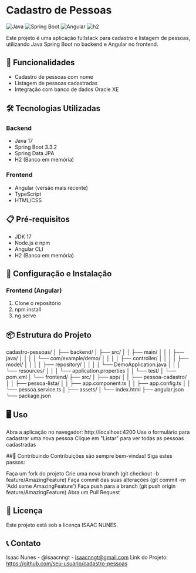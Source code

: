 # Cadastro de Pessoas

![Java](https://img.shields.io/badge/Java-17-orange)
![Spring Boot](https://img.shields.io/badge/Spring%20Boot-3.3.2-green)
![Angular](https://img.shields.io/badge/Angular-Latest-red)
![h2](https://img.shields.io/badge/H2-Database-blue) 

Este projeto é uma aplicação fullstack para cadastro e listagem de pessoas, utilizando Java Spring Boot no backend e Angular no frontend.

## 🚀 Funcionalidades

- Cadastro de pessoas com nome
- Listagem de pessoas cadastradas
- Integração com banco de dados Oracle XE

## 🛠️ Tecnologias Utilizadas

### Backend
- Java 17
- Spring Boot 3.3.2
- Spring Data JPA
- H2 (Banco em memória)

### Frontend
- Angular (versão mais recente)
- TypeScript
- HTML/CSS

## 📋 Pré-requisitos

- JDK 17
- Node.js e npm
- Angular CLI
- H2 (Banco em memória)

## 🔧 Configuração e Instalação

### Frontend (Angular)

1. Clone o repositório
2. npm install
3. ng serve

## 📦 Estrutura do Projeto
cadastro-pessoas/
│
├── backend/
│   ├── src/
│   │   ├── main/
│   │   │   ├── java/
│   │   │   │   └── com/example/demo/
│   │   │   │       ├── controller/
│   │   │   │       ├── model/
│   │   │   │       ├── repository/
│   │   │   │       └── DemoApplication.java
│   │   │   └── resources/
│   │   │       └── application.properties
│   │   └── test/
│   └── pom.xml
│
└── frontend/
    ├── src/
    │   ├── app/
    │   │   ├── pessoa-cadastro/
    │   │   ├── pessoa-lista/
    │   │   ├── app.component.ts
    │   │   ├── app.config.ts
    │   │   └── pessoa.service.ts
    │   ├── assets/
    │   └── index.html
    ├── angular.json
    └── package.json

## 🖥️ Uso

Abra a aplicação no navegador: http://localhost:4200
Use o formulário para cadastrar uma nova pessoa
Clique em "Listar" para ver todas as pessoas cadastradas

##🤝 Contribuindo
Contribuições são sempre bem-vindas! Siga estes passos:

Faça um fork do projeto
Crie uma nova branch (git checkout -b feature/AmazingFeature)
Faça commit das suas alterações (git commit -m 'Add some AmazingFeature')
Faça push para a branch (git push origin feature/AmazingFeature)
Abra um Pull Request

## 📝 Licença
Este projeto está sob a licença ISAAC NUNES.

## 📞 Contato
Isaac Nunes - @isaacnngt - isaacnngt@gmail.com
Link do Projeto: https://github.com/seu-usuario/cadastro-pessoas
